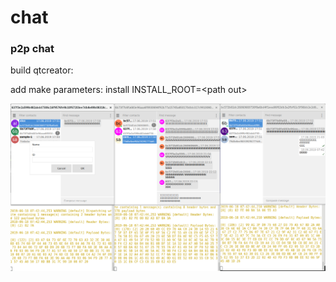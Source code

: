 # chat

### p2p chat

build qtcreator:

add make parameters: install INSTALL_ROOT=&lt;path out&gt;

<img src="https://github.com/c2ptool/chat/blob/master/images/3chat.png"/>
